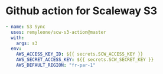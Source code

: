 # Github action for Scaleway S3

```yaml
- name: S3 Sync
  uses: remyleone/scw-s3-action@master
  with:
    args: s3
  env:
    AWS_ACCESS_KEY_ID: ${{ secrets.SCW_ACCESS_KEY }}
    AWS_SECRET_ACCESS_KEY: ${{ secrets.SCW_SECRET_KEY }}
    AWS_DEFAULT_REGION: "fr-par-1"
```
